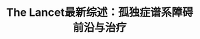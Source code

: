 ---
title: The Lancet最新综述：孤独症谱系障碍前沿与治疗
tags: [ASD, AS, 孤独症, 孤独]
color: secondary
description: ​不要埋没星星的光芒：据估计每10到200个孤独症谱系个体中，就会有一个人有某种程度的“天才”表现。
external_url: http://mp.weixin.qq.com/s?__biz=MzIyMzgyMjY5NQ==&amp;mid=2247483861&amp;idx=2&amp;sn=ab62286ab8b919f8e57f3603382349d0&amp;chksm=e81917dddf6e9ecbb2a9f0d09a1410307128744fe156662046c3c880a5c889607e1841bad41e&amp;scene=27#wechat_redirect
---